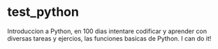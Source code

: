 # test_python
Introduccion a Python, en 100 dias intentare codificar y aprender con diversas tareas y ejercios, las funciones basicas de Python. I can do it!